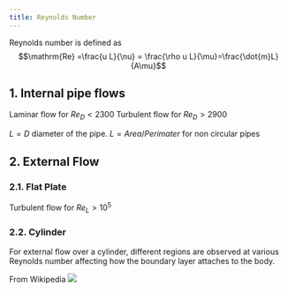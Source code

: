 ```yaml
---
title: Reynolds Number
---
```


Reynolds number is defined as 
$$\mathrm{Re} =\frac{u L}{\nu} = \frac{\rho u L}{\mu}=\frac{\dot{m}L}{A\mu}$$


## 1. Internal pipe flows 

Laminar flow for $Re_D < 2300$
Turbulent flow for $Re_D > 2900$

$L = D$ diameter of the pipe. 
$L = Area/Perimater$ for non circular pipes


## 2. External Flow
### 2.1. Flat Plate

Turbulent flow for $Re_L > 10^5$

### 2.2. Cylinder
For external flow over a cylinder, different regions are observed at various Reynolds number affecting how the boundary layer attaches to the body.

From Wikipedia
<img src = "https://upload.wikimedia.org/wikipedia/commons/thumb/3/3f/Reynolds_behaviors.png/330px-Reynolds_behaviors.png">